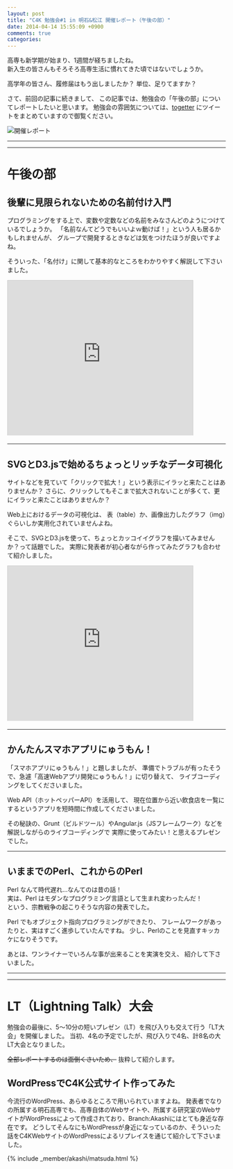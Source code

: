 ```yaml
---
layout: post
title: "C4K 勉強会#1 in 明石&松江 開催レポート（午後の部）"
date: 2014-04-14 15:55:09 +0900
comments: true
categories: 
---
```


高専も新学期が始まり、1週間が経ちましたね。  
新入生の皆さんもそろそろ高専生活に慣れてきた頃ではないでしょうか。

高学年の皆さん、履修届はもう出しましたか？
単位、足りてますか？

さて、前回の記事に続きまして、
この記事では、勉強会の「午後の部」についてレポートしたいと思います。
勉強会の雰囲気については、[togetter](http://togetter.com/li/653818) にツイートをまとめていますので御覧ください。

![開催レポート](/assets/images/blog/2014-04-14/study-meeting-no1-2/eyecatch.jpg)

-----
-----

# 午後の部
## 後輩に見限られないための名前付け入門

プログラミングをする上で、変数や定数などの名前をみなさんどのようにつけているでしょうか。
「名前なんてどうでもいいよｗ動けば！」という人も居るかもしれませんが、
グループで開発するときなどは気をつけたほうが良いですよね。

そういった、「名付け」に関して基本的なところをわかりやすく解説して下さいました。

<iframe src="http://www.slideshare.net/slideshow/embed_code/33187681" width="427" height="356" frameborder="0" marginwidth="0" marginheight="0" scrolling="no" style="border:1px solid #CCC; border-width:1px 1px 0; margin-bottom:5px; max-width: 100%;" allowfullscreen> </iframe>

-----

## SVGとD3.jsで始めるちょっとリッチなデータ可視化

サイトなどを見ていて「クリックで拡大！」という表示にイラッと来たことはありませんか？
さらに、クリックしてもそこまで拡大されないことが多くて、更にイラッと来たことはありませんか？

Web上におけるデータの可視化は、
表（table）か、画像出力したグラフ（img）ぐらいしか実用化されていませんよね。

そこで、SVGとD3.jsを使って、ちょっとカッコイイグラフを描いてみませんか？って話題でした。
実際に発表者が初心者ながら作ってみたグラフも合わせて紹介しました。


<iframe src="http://www.slideshare.net/slideshow/embed_code/33353833" width="427" height="356" frameborder="0" marginwidth="0" marginheight="0" scrolling="no" style="border:1px solid #CCC; border-width:1px 1px 0; margin-bottom:5px; max-width: 100%;" allowfullscreen> </iframe>


-----

## かんたんスマホアプリにゅうもん！

「スマホアプリにゅうもん！」と題しましたが、
準備でトラブルが有ったそうで、急遽「高速Webアプリ開発にゅうもん！」に切り替えて、
ライブコーディングをしてくださいました。

Web API（ホットペッパーAPI）を活用して、
現在位置から近い飲食店を一覧にするというアプリを短時間に作成してくださいました。

その秘訣の、Grunt（ビルドツール）やAngular.js（JSフレームワーク）などを解説しながらのライブコーディングで
実際に使ってみたい！と思えるプレゼンでした。


-----

## いままでのPerl、これからのPerl

Perl なんて時代遅れ...なんてのは昔の話！  
実は、Perl はモダンなプログラミング言語として生まれ変わったんだ！  
という、宗教戦争の起こりそうな内容の発表でした。

Perl でもオブジェクト指向プログラミングができたり、
フレームワークがあったりと、実はすごく進歩していたんですね。
少し、Perlのことを見直すキッカケになりそうです。

あとは、ワンライナーでいろんな事が出来ることを実演を交え、
紹介して下さいました。

-----
-----

# LT（Lightning Talk）大会

勉強会の最後に、5〜10分の短いプレゼン（LT）を飛び入りも交えて行う「LT大会」を開催しました。
当初、4名の予定でしたが、飛び入りで4名、計8名の大LT大会となりました。

<s>全部レポートするのは面倒くさいため、</s> 抜粋して紹介します。


## WordPressでC4K公式サイト作ってみた
今流行のWordPress、あらゆるところで用いられていますよね。
発表者でなりの所属する明石高専でも、高専自体のWebサイトや、所属する研究室のWebサイトがWordPressによって作成されており、Branch:Akashiにはとても身近な存在です。
どうしてそんなにもWordPressが身近になっているのか、そういった話をC4KWebサイトのWordPressによるリプレイスを通じて紹介して下さいました。


{% include _member/akashi/matsuda.html %}



